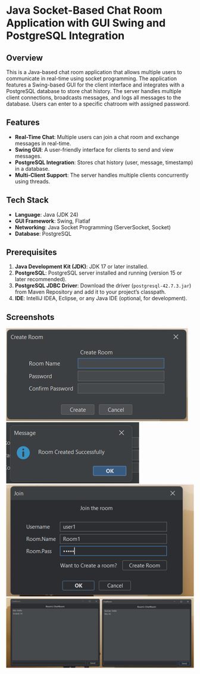 # Java Socket-Based Chat Room Application with GUI Swing and PostgreSQL Integration

## Overview

This is a Java-based chat room application that allows multiple users to communicate in real-time using socket programming. The application features a Swing-based GUI for the client interface and integrates with a PostgreSQL database to store chat history. The server handles multiple client connections, broadcasts messages, and logs all messages to the database.  Users can enter to a specific chatroom with assigned password.

## Features

- **Real-Time Chat**: Multiple users can join a chat room and exchange messages in real-time.
- **Swing GUI**: A user-friendly interface for clients to send and view messages.
- **PostgreSQL Integration**: Stores chat history (user, message, timestamp) in a database.
- **Multi-Client Support**: The server handles multiple clients concurrently using threads.

## Tech Stack

- **Language**: Java (JDK 24)
- **GUI Framework**: Swing, Flatlaf
- **Networking**: Java Socket Programming (ServerSocket, Socket)
- **Database**: PostgreSQL

## Prerequisites

1. **Java Development Kit (JDK)**: JDK 17 or later installed.
2. **PostgreSQL**: PostgreSQL server installed and running (version 15 or later recommended).
3. **PostgreSQL JDBC Driver**: Download the driver (`postgresql-42.7.3.jar`) from Maven Repository and add it to your project’s classpath.
4. **IDE**: IntelliJ IDEA, Eclipse, or any Java IDE (optional, for development).

## Screenshots
![Creating Room](/img/ss2.png)
![Created Room](/img/ss3.png)
![Joining into the room](/img/ss4.png)
![Messaging each other in the room](/img/ss1.png)